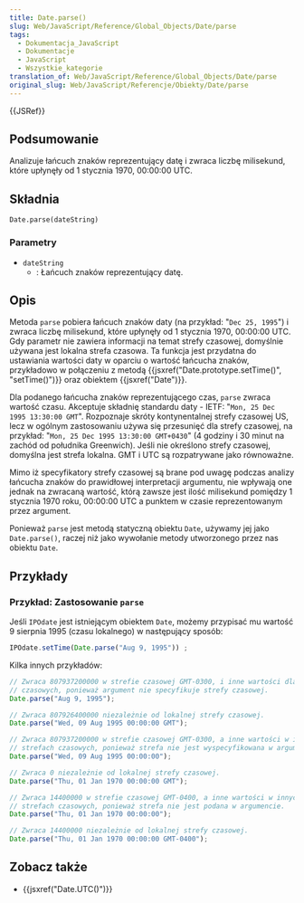 ```yaml
---
title: Date.parse()
slug: Web/JavaScript/Reference/Global_Objects/Date/parse
tags:
  - Dokumentacja_JavaScript
  - Dokumentacje
  - JavaScript
  - Wszystkie_kategorie
translation_of: Web/JavaScript/Reference/Global_Objects/Date/parse
original_slug: Web/JavaScript/Referencje/Obiekty/Date/parse
---
```

{{JSRef}}

## Podsumowanie

Analizuje łańcuch znaków reprezentujący datę i zwraca liczbę milisekund, które upłynęły od 1 stycznia 1970, 00:00:00 UTC.

## Składnia

    Date.parse(dateString)

### Parametry

- `dateString`
  - : Łańcuch znaków reprezentujący datę.

## Opis

Metoda `parse` pobiera łańcuch znaków daty (na przykład: "`Dec 25, 1995`") i zwraca liczbę milisekund, które upłynęły od 1 stycznia 1970, 00:00:00 UTC. Gdy parametr nie zawiera informacji na temat strefy czasowej, domyślnie używana jest lokalna strefa czasowa. Ta funkcja jest przydatna do ustawiania wartości daty w oparciu o wartość łańcucha znaków, przykładowo w połączeniu z metodą {{jsxref("Date.prototype.setTime()", "setTime()")}} oraz obiektem {{jsxref("Date")}}.

Dla podanego łańcucha znaków reprezentującego czas, `parse` zwraca wartość czasu. Akceptuje składnię standardu daty - IETF: "`Mon, 25 Dec 1995 13:30:00 GMT`". Rozpoznaje skróty kontynentalnej strefy czasowej US, lecz w ogólnym zastosowaniu używa się przesunięć dla strefy czasowej, na przykład: "`Mon, 25 Dec 1995 13:30:00 GMT+0430`" (4 godziny i 30 minut na zachód od południka Greenwich). Jeśli nie określono strefy czasowej, domyślna jest strefa lokalna. GMT i UTC są rozpatrywane jako równoważne.

Mimo iż specyfikatory strefy czasowej są brane pod uwagę podczas analizy łańcucha znaków do prawidłowej interpretacji argumentu, nie wpływają one jednak na zwracaną wartość, którą zawsze jest ilość milisekund pomiędzy 1 stycznia 1970 roku, 00:00:00 UTC a punktem w czasie reprezentowanym przez argument.

Ponieważ `parse` jest metodą statyczną obiektu `Date`, używamy jej jako `Date.parse()`, raczej niż jako wywołanie metody utworzonego przez nas obiektu `Date`.

## Przykłady

### Przykład: Zastosowanie `parse`

Jeśli `IPOdate` jest istniejącym obiektem `Date`, możemy przypisać mu wartość 9 sierpnia 1995 (czasu lokalnego) w następujący sposób:

```js
IPOdate.setTime(Date.parse("Aug 9, 1995")) ;
```

Kilka innych przykładów:

```js
// Zwraca 807937200000 w strefie czasowej GMT-0300, i inne wartości dla innych stref
// czasowych, ponieważ argument nie specyfikuje strefy czasowej.
Date.parse("Aug 9, 1995");
```

```js
// Zwraca 807926400000 niezależnie od lokalnej strefy czasowej.
Date.parse("Wed, 09 Aug 1995 00:00:00 GMT");
```

```js
// Zwraca 807937200000 w strefie czasowej GMT-0300, a inne wartości w innych
// strefach czasowych, ponieważ strefa nie jest wyspecyfikowana w argumencie.
Date.parse("Wed, 09 Aug 1995 00:00:00");
```

```js
// Zwraca 0 niezależnie od lokalnej strefy czasowej.
Date.parse("Thu, 01 Jan 1970 00:00:00 GMT");
```

```js
// Zwraca 14400000 w strefie czasowej GMT-0400, a inne wartości w innych
// strefach czasowych, ponieważ strefa nie jest podana w argumencie.
Date.parse("Thu, 01 Jan 1970 00:00:00");
```

```js
// Zwraca 14400000 niezależnie od lokalnej strefy czasowej.
Date.parse("Thu, 01 Jan 1970 00:00:00 GMT-0400");
```

## Zobacz także

- {{jsxref("Date.UTC()")}}
